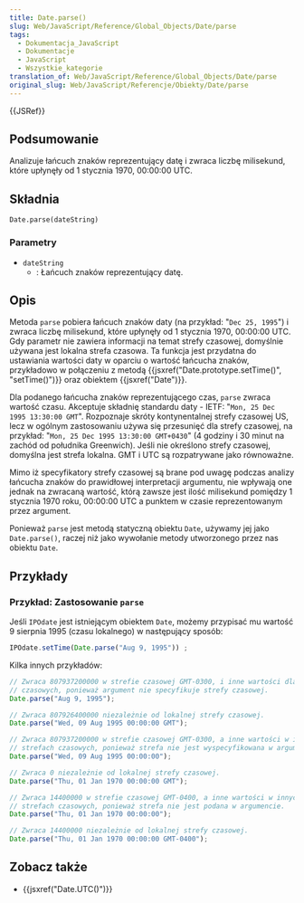 ```yaml
---
title: Date.parse()
slug: Web/JavaScript/Reference/Global_Objects/Date/parse
tags:
  - Dokumentacja_JavaScript
  - Dokumentacje
  - JavaScript
  - Wszystkie_kategorie
translation_of: Web/JavaScript/Reference/Global_Objects/Date/parse
original_slug: Web/JavaScript/Referencje/Obiekty/Date/parse
---
```

{{JSRef}}

## Podsumowanie

Analizuje łańcuch znaków reprezentujący datę i zwraca liczbę milisekund, które upłynęły od 1 stycznia 1970, 00:00:00 UTC.

## Składnia

    Date.parse(dateString)

### Parametry

- `dateString`
  - : Łańcuch znaków reprezentujący datę.

## Opis

Metoda `parse` pobiera łańcuch znaków daty (na przykład: "`Dec 25, 1995`") i zwraca liczbę milisekund, które upłynęły od 1 stycznia 1970, 00:00:00 UTC. Gdy parametr nie zawiera informacji na temat strefy czasowej, domyślnie używana jest lokalna strefa czasowa. Ta funkcja jest przydatna do ustawiania wartości daty w oparciu o wartość łańcucha znaków, przykładowo w połączeniu z metodą {{jsxref("Date.prototype.setTime()", "setTime()")}} oraz obiektem {{jsxref("Date")}}.

Dla podanego łańcucha znaków reprezentującego czas, `parse` zwraca wartość czasu. Akceptuje składnię standardu daty - IETF: "`Mon, 25 Dec 1995 13:30:00 GMT`". Rozpoznaje skróty kontynentalnej strefy czasowej US, lecz w ogólnym zastosowaniu używa się przesunięć dla strefy czasowej, na przykład: "`Mon, 25 Dec 1995 13:30:00 GMT+0430`" (4 godziny i 30 minut na zachód od południka Greenwich). Jeśli nie określono strefy czasowej, domyślna jest strefa lokalna. GMT i UTC są rozpatrywane jako równoważne.

Mimo iż specyfikatory strefy czasowej są brane pod uwagę podczas analizy łańcucha znaków do prawidłowej interpretacji argumentu, nie wpływają one jednak na zwracaną wartość, którą zawsze jest ilość milisekund pomiędzy 1 stycznia 1970 roku, 00:00:00 UTC a punktem w czasie reprezentowanym przez argument.

Ponieważ `parse` jest metodą statyczną obiektu `Date`, używamy jej jako `Date.parse()`, raczej niż jako wywołanie metody utworzonego przez nas obiektu `Date`.

## Przykłady

### Przykład: Zastosowanie `parse`

Jeśli `IPOdate` jest istniejącym obiektem `Date`, możemy przypisać mu wartość 9 sierpnia 1995 (czasu lokalnego) w następujący sposób:

```js
IPOdate.setTime(Date.parse("Aug 9, 1995")) ;
```

Kilka innych przykładów:

```js
// Zwraca 807937200000 w strefie czasowej GMT-0300, i inne wartości dla innych stref
// czasowych, ponieważ argument nie specyfikuje strefy czasowej.
Date.parse("Aug 9, 1995");
```

```js
// Zwraca 807926400000 niezależnie od lokalnej strefy czasowej.
Date.parse("Wed, 09 Aug 1995 00:00:00 GMT");
```

```js
// Zwraca 807937200000 w strefie czasowej GMT-0300, a inne wartości w innych
// strefach czasowych, ponieważ strefa nie jest wyspecyfikowana w argumencie.
Date.parse("Wed, 09 Aug 1995 00:00:00");
```

```js
// Zwraca 0 niezależnie od lokalnej strefy czasowej.
Date.parse("Thu, 01 Jan 1970 00:00:00 GMT");
```

```js
// Zwraca 14400000 w strefie czasowej GMT-0400, a inne wartości w innych
// strefach czasowych, ponieważ strefa nie jest podana w argumencie.
Date.parse("Thu, 01 Jan 1970 00:00:00");
```

```js
// Zwraca 14400000 niezależnie od lokalnej strefy czasowej.
Date.parse("Thu, 01 Jan 1970 00:00:00 GMT-0400");
```

## Zobacz także

- {{jsxref("Date.UTC()")}}
